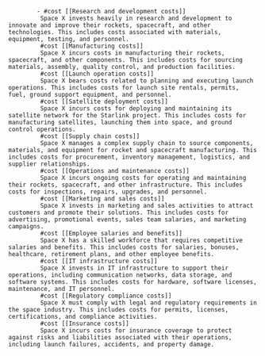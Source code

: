 			- #cost [[Research and development costs]]
			 Space X invests heavily in research and development to innovate and improve their rockets, spacecraft, and other technologies. This includes costs associated with materials, equipment, testing, and personnel.
			 #cost [[Manufacturing costs]]
			 Space X incurs costs in manufacturing their rockets, spacecraft, and other components. This includes costs for sourcing materials, assembly, quality control, and production facilities.
			 #cost [[Launch operation costs]]
			 Space X bears costs related to planning and executing launch operations. This includes costs for launch site rentals, permits, fuel, ground support equipment, and personnel.
			 #cost [[Satellite deployment costs]]
			 Space X incurs costs for deploying and maintaining its satellite network for the Starlink project. This includes costs for manufacturing satellites, launching them into space, and ground control operations.
			 #cost [[Supply chain costs]]
			 Space X manages a complex supply chain to source components, materials, and equipment for rocket and spacecraft manufacturing. This includes costs for procurement, inventory management, logistics, and supplier relationships.
			 #cost [[Operations and maintenance costs]]
			 Space X incurs ongoing costs for operating and maintaining their rockets, spacecraft, and other infrastructure. This includes costs for inspections, repairs, upgrades, and personnel.
			 #cost [[Marketing and sales costs]]
			 Space X invests in marketing and sales activities to attract customers and promote their solutions. This includes costs for advertising, promotional events, sales team salaries, and marketing campaigns.
			 #cost [[Employee salaries and benefits]]
			 Space X has a skilled workforce that requires competitive salaries and benefits. This includes costs for salaries, bonuses, healthcare, retirement plans, and other employee benefits.
			 #cost [[IT infrastructure costs]]
			 Space X invests in IT infrastructure to support their operations, including communication networks, data storage, and software systems. This includes costs for hardware, software licenses, maintenance, and IT personnel.
			 #cost [[Regulatory compliance costs]]
			 Space X must comply with legal and regulatory requirements in the space industry. This includes costs for permits, licenses, certifications, and compliance activities.
			 #cost [[Insurance costs]]
			 Space X incurs costs for insurance coverage to protect against risks and liabilities associated with their operations, including launch failures, accidents, and property damage.



